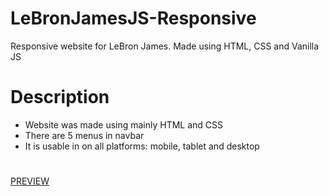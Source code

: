 # LeBronJamesJS-Responsive
Responsive website for LeBron James. Made using HTML, CSS and Vanilla JS
# Description
* Website was made using mainly HTML and CSS
* There are 5 menus in navbar
* It is usable in on all platforms: mobile, tablet and desktop
#
[PREVIEW](https://samedskulj.github.io/LeBronJamesJS-Responsive/)
